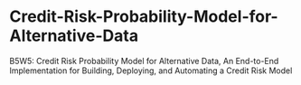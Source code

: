 # Credit-Risk-Probability-Model-for-Alternative-Data
B5W5: Credit Risk Probability Model for Alternative Data, An End-to-End Implementation for Building, Deploying, and Automating a Credit Risk Model
